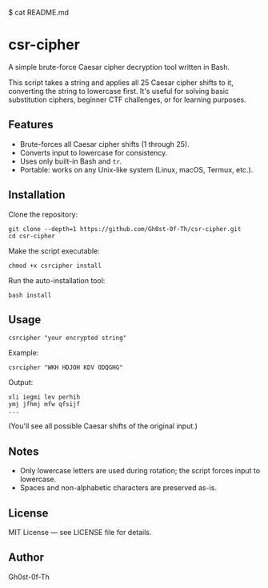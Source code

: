 $ cat README.md
# csr-cipher

A simple brute-force Caesar cipher decryption tool written in Bash.

This script takes a string and applies all 25 Caesar cipher shifts to it, converting the string to lowercase first. It's useful for solving basic substitution ciphers, beginner CTF challenges, or for learning purposes.

## Features

- Brute-forces all Caesar cipher shifts (1 through 25).
- Converts input to lowercase for consistency.
- Uses only built-in Bash and `tr`.
- Portable: works on any Unix-like system (Linux, macOS, Termux, etc.).

## Installation

Clone the repository:

    git clone --depth=1 https://github.com/Gh0st-0f-Th/csr-cipher.git
    cd csr-cipher

Make the script executable:

    chmod +x csrcipher install

Run the auto-installation tool:

    bash install

## Usage

    csrcipher "your encrypted string"

Example:

    csrcipher "WKH HDJOH KDV ODQGHG"

Output:

    xli iegmi lev perhih
    ymj jfhmj mfw qfsijf
    ...

(You'll see all possible Caesar shifts of the original input.)

## Notes

- Only lowercase letters are used during rotation; the script forces input to lowercase.
- Spaces and non-alphabetic characters are preserved as-is.

## License

MIT License — see LICENSE file for details.

## Author

Gh0st-0f-Th
